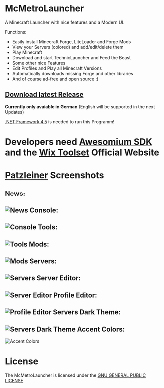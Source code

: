    McMetroLauncher
=====================
A Minecraft Launcher with nice features and a Modern UI.

Functions:
- Easily install Minecraft Forge, LiteLoader and Forge Mods
- View your Servers (colored) and add/edit/delete them
- Play Minecraft
- Download and start TechnicLauncher and Feed the Beast
- Some other nice Features
- Edit Profiles and Play all Minecraft Versions
- Automatically downloads missing Forge and other libraries
- And of course ad-free and open source :)

[Download latest Release](http://patzleiner.net/download/McMetroLauncher.msi)
----------
**Currently only avaiable in German** (English will be supported in the next Updates)

[.NET Framework 4.5](http://www.microsoft.com/de-de/download/details.aspx?id=30653) is needed to run this Programm!

Developers need [Awesomium SDK](http://awesomium.com/) and the [Wix Toolset](http://wixtoolset.org/)
  Official Website
=====================
[Patzleiner](http://patzleiner.net)
  Screenshots
=====================
News:
------------------------------------------------------------
![News](http://patzleiner.net/mcmetrolauncher/images/mcmetrolauncher_news.png)
Console:
------------------------------------------------------------
![Console](http://patzleiner.net/mcmetrolauncher/images/mcmetrolauncher_console.png)
Tools:
------------------------------------------------------------
![Tools](http://patzleiner.net/mcmetrolauncher/images/mcmetrolauncher_tools.png)
Mods:
------------------------------------------------------------
![Mods](http://patzleiner.net/mcmetrolauncher/images/mcmetrolauncher_mods.png)
Servers:
------------------------------------------------------------
![Servers](http://patzleiner.net/mcmetrolauncher/images/mcmetrolauncher_servers.png)
Server Editor:
------------------------------------------------------------
![Server Editor](http://patzleiner.net/mcmetrolauncher/images/mcmetrolauncher_server_editor.png)
Profile Editor:
------------------------------------------------------------
![Profile Editor](http://patzleiner.net/mcmetrolauncher/images/mcmetrolauncher_profile_editor.png)
Servers Dark Theme:
------------------------------------------------------------
![Servers Dark Theme](http://patzleiner.net/mcmetrolauncher/images/mcmetrolauncher_servers_dark.png)
Accent Colors:
------------------------------------------------------------
![Accent Colors](http://patzleiner.net/mcmetrolauncher/images/mcmetrolauncher_accents.png)

  License
=====================

The McMetroLauncher is licensed under the [GNU GENERAL PUBLIC LICENSE](LICENSE)
